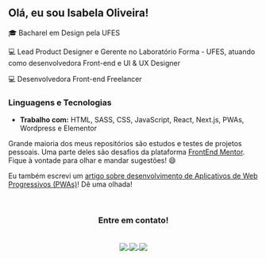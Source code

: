 ## Olá, eu sou Isabela Oliveira!

<p>🎓 Bacharel em Design pela UFES </p>
<p>💻 Lead Product Designer e Gerente no Laboratório Forma - UFES, atuando como desenvolvedora Front-end e UI & UX Designer</p>
<p>💻 Desenvolvedora Front-end Freelancer</p>

### Linguagens e Tecnologias
- **Trabalho com:** HTML, SASS, CSS, JavaScript, React, Next.js, PWAs, Wordpress e Elementor
<!-- - **Estou estudando:** Node.js e PHP -->


Grande maioria dos meus repositórios são estudos e testes de projetos pessoais. Uma parte deles são desafios da plataforma [FrontEnd Mentor](https://www.frontendmentor.io/profile/oliverids). Fique à vontade para olhar e mandar sugestões! 😄

Eu também escrevi um <a href="https://medium.com/@oliverids/desenvolvimento-de-pwas-c82e3f6e3f28">artigo sobre desenvolvimento de Aplicativos de Web Progressivos (PWAs)</a>! Dê uma olhada!

&nbsp;

<h3 align="center"> Entre em contato!</h3>
&nbsp;

<div align="center">
<div>
<a href="https://www.linkedin.com/in/isabela-oliveira23/">
    <img align="center" src="https://img.shields.io/badge/LinkedIn-23282E?style=for-the-badge&logo=linkedin&logoColor=52ade9">
</a>

<a href="mailto:isabela@webicos.com">
    <img align="center" src="https://img.shields.io/badge/Gmail-23282E?style=for-the-badge&logo=gmail&logoColor=52ade9"/>
</a>

<a href="http://isabelaoliveira.com.br/">
    <img align="center" src="https://img.shields.io/badge/website-23282E?style=for-the-badge&logo=About.me&logoColor=52ade9"/>
</a>
</div>
</div>

